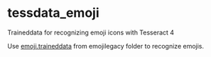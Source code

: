 # tessdata_emoji
Traineddata for recognizing emoji icons with Tesseract 4

Use [emoji.traineddata](https://github.com/Shreeshrii/tessdata_emoji/blob/master/emojilegacy/emoji.traineddata) from emojilegacy folder to recognize emojis. 


